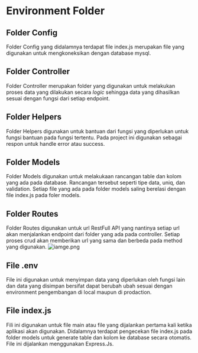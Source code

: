 # Environment Folder
## Folder Config
Folder Config yang didalamnya terdapat file index.js merupakan file yang digunakan untuk mengkoneksikan dengan database mysql.
## Folder Controller
Folder Controller merupakan folder yang digunakan untuk melakukan proses data yang dilakukan secara *logic* sehingga data yang dihasilkan sesuai dengan fungsi dari setiap endpoint.
## Folder Helpers
Folder Helpers digunakan untuk bantuan dari fungsi yang diperlukan untuk fungsi bantuan pada fungsi tertentu. Pada project ini digunakan sebagai respon untuk handle error atau success. 
## Folder Models
Folder Models digunakan untuk melakukaan rancangan table dan kolom yang ada pada database. Rancangan tersebut seperti tipe data, uniq, dan validation. Setiap file yang ada pada folder models saling berelasi dengan file index.js pada foler models.
## Folder Routes
Folder Routes digunakan untuk url RestFull API yang nantinya setiap url akan menjalankan endpoint dari folder yang ada pada controller. Setiap proses crud akan memberikan url yang sama dan berbeda pada method yang digunakan. 
![iamge.png]({https://www.google.com/imgres?imgurl=https%3A%2F%2Fcdn.idntimes.com%2Fcontent-images%2Fpost%2F20190729%2F4c5c01201fba5818a182bba9402ce673-fe427165915ccd9708b0b1d1704330b5.jpg&tbnid=7V9HCJrKlQekmM&vet=12ahUKEwiUtJbHrqyEAxWeTmwGHTJZCNkQMygDegQIARBT..i&imgrefurl=https%3A%2F%2Fwww.idntimes.com%2Flife%2Fdiy%2Fmaria-cindy-1%2Fdiy-pajang-foto-di-kamar&docid=cT4wIbo-twlNKM&w=564&h=869&q=tempat%20menempelkan%20gambar&ved=2ahUKEwiUtJbHrqyEAxWeTmwGHTJZCNkQMygDegQIARBT})
## File .env
File ini digunakan untuk menyimpan data yang diperlukan oleh fungsi lain dan data yang disimpan bersifat dapat berubah ubah sesuai dengan environment pengembangan di local maupun di prodaction.
## File index.js
Fili ini digunakan untuk file main atau file yang dijalankan pertama kali ketika aplikasi akan digunakan. Didalamnya terdapat pengecekan file index.js pada folder models untuk generate table dan kolom ke database secara otomatis. File ini dijalankan menggunakan Express.Js.

